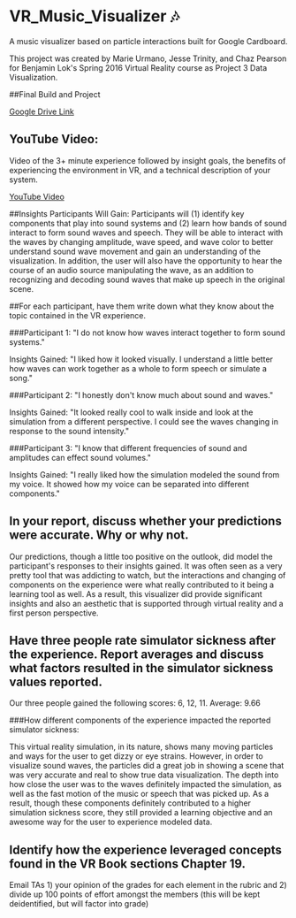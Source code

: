 # VR_Music_Visualizer :notes:
A music visualizer based on particle interactions built for Google Cardboard.

This project was created by Marie Urmano, Jesse Trinity, and Chaz Pearson for Benjamin Lok's Spring 2016 Virtual Reality course as Project 3 Data Visualization.

##Final Build and Project

[Google Drive Link](https://drive.google.com/open?id=0Bzd7Pdy6zQQ-T1U5TmhaeVpxaTA)

## YouTube Video:
Video of the 3+ minute experience followed by insight goals, the benefits of experiencing the environment in VR, and a technical description of your system.

[YouTube Video](https://www.youtube.com/watch?v=4F7HuKbdgv0&feature=youtu.be)

##Insights Participants Will Gain:
Participants will (1) identify key components that play into sound systems and (2) learn how bands of sound interact to form sound waves and speech. They will be able to interact with the waves by changing amplitude, wave speed, and wave color to better understand sound wave movement and gain an understanding of the visualization. In addition, the user will also have the opportunity to hear the course of an audio source manipulating the wave, as an addition to recognizing and decoding sound waves that make up speech in the original scene.

##For each participant, have them write down what they know about the topic contained in the VR experience.

###Participant 1:
"I do not know how waves interact together to form sound systems."

Insights Gained:
"I liked how it looked visually. I understand a little better how waves can work together as a whole to form speech or simulate a song."

###Participant 2:
"I honestly don't know much about sound and waves."

Insights Gained:
"It looked really cool to walk inside and look at the simulation from a different perspective. I could see the waves changing in response to the sound intensity."

###Participant 3:
"I know that different frequencies of sound and amplitudes can effect sound volumes."

Insights Gained:
"I really liked how the simulation modeled the sound from my voice. It showed how my voice can be separated into different components."

## In your report, discuss whether your predictions were accurate. Why or why not.

Our predictions, though a little too positive on the outlook, did model the participant's responses to their insights gained. It was often seen as a very pretty tool that was addicting to watch, but the interactions and changing of components on the experience were what really contributed to it being a learning tool as well. As a result, this visualizer did provide significant insights and also an aesthetic that is supported through virtual reality and a first person perspective.

## Have three people rate simulator sickness after the experience. Report averages and discuss what factors resulted in the simulator sickness values reported.

Our three people gained the following scores:
6, 12, 11.
Average: 9.66

###How different components of the experience impacted the reported simulator sickness:

This virtual reality simulation, in its nature, shows many moving particles and ways for the user to get dizzy or eye strains. However, in order to visualize sound waves, the particles did a great job in showing a scene that was very accurate and real to show true data visualization. The depth into how close the user was to the waves definitely impacted the simulation, as well as the fast motion of the music or speech that was picked up. As a result, though these components definitely contributed to a higher simulation sickness score, they still provided a learning objective and an awesome way for the user to experience modeled data.

## Identify how the experience leveraged concepts found in the VR Book sections Chapter 19.

Email TAs 1) your opinion of the grades for each element in the rubric and 2) divide up 100 points of effort amongst the members (this will be kept deidentified, but will factor into grade)
 

